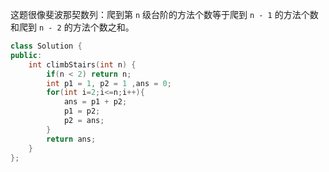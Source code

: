 这题很像斐波那契数列：爬到第 `n` 级台阶的方法个数等于爬到 `n - 1` 的方法个数和爬到 `n - 2` 的方法个数之和。

```c++
class Solution {
public:
    int climbStairs(int n) {
        if(n < 2) return n;
        int p1 = 1, p2 = 1 ,ans = 0;
        for(int i=2;i<=n;i++){
            ans = p1 + p2;
            p1 = p2;
            p2 = ans;
        }
        return ans;
    }
};
```

